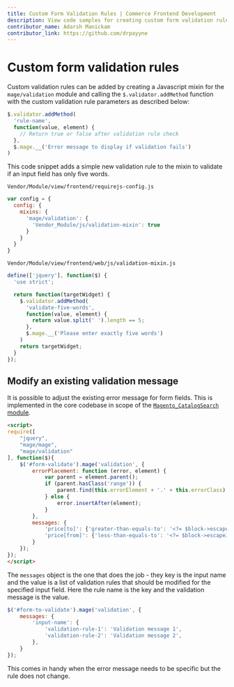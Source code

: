 ```yaml
---
title: Custom Form Validation Rules | Commerce Frontend Development
description: View code samples for creating custom form validation rules for Adobe Commerce and Magento Open Source themes.
contributor_name: Adarsh Manickam
contributor_link: https://github.com/drpayyne
---
```


# Custom form validation rules

Custom validation rules can be added by creating a Javascript mixin for the `mage/validation` module and calling the `$.validator.addMethod` function with the custom validation rule parameters as described below:

```javascript
$.validator.addMethod(
  'rule-name',
  function(value, element) {
    // Return true or false after validation rule check
  },
  $.mage.__('Error message to display if validation fails')
)
```

This code snippet adds a simple new validation rule to the mixin to validate if an input field has only five words.

`Vendor/Module/view/frontend/requirejs-config.js`

```javascript
var config = {
  config: {
    mixins: {
      'mage/validation': {
        'Vendor_Module/js/validation-mixin': true
      }
    }
  }
}
```

`Vendor/Module/view/frontend/web/js/validation-mixin.js`

```javascript
define(['jquery'], function($) {
  'use strict';

  return function(targetWidget) {
    $.validator.addMethod(
      'validate-five-words',
      function(value, element) {
        return value.split(' ').length == 5;
      },
      $.mage.__('Please enter exactly five words')
    )
    return targetWidget;
  }
});
```

## Modify an existing validation message

It is possible to adjust the existing error message for form fields.
This is implemented in the core codebase in scope of the [`Magento_CatalogSearch` module](https://github.com/magento/magento2/blob/2.4/app/code/Magento/CatalogSearch/view/frontend/templates/advanced/form.phtml).

```html
<script>
require([
    "jquery",
    "mage/mage",
    "mage/validation"
], function($){
    $('#form-validate').mage('validation', {
        errorPlacement: function (error, element) {
            var parent = element.parent();
            if (parent.hasClass('range')) {
                parent.find(this.errorElement + '.' + this.errorClass).remove().end().append(error);
            } else {
                error.insertAfter(element);
            }
        },
        messages: {
            'price[to]': {'greater-than-equals-to': '<?= $block->escapeJs(__('Please enter a valid price range.')) ?>'},
            'price[from]': {'less-than-equals-to': '<?= $block->escapeJs(__('Please enter a valid price range.')) ?>'}
        }
    });
});
</script>
```

The `messages` object is the one that does the job - they key is the input name and the value is a list of validation rules that should be modified for the specified input field.
Here the rule name is the key and the validation message is the value.

```js
$('#form-to-validate').mage('validation', {
    messages: {
        'input-name': {
            'validation-rule-1': 'Validation message 1',
            'validation-rule-2': 'Validation message 2',
        },
    }
});
```

This comes in handy when the error message needs to be specific but the rule does not change.
